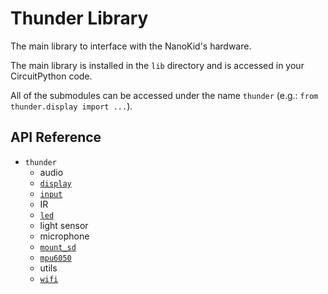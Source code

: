 # Thunder Library
The main library to interface with the NanoKid's hardware.

The main library is installed in the `lib` directory and is accessed in your CircuitPython code.

All of the submodules can be accessed under the name `thunder` (e.g.: `from thunder.display import ...`).

## API Reference
- `thunder`
  - audio
  - [`display`](./display)
  - [`input`](./input)
  - IR
  - [`led`](./led)
  - light sensor
  - microphone
  - [`mount_sd`](./mount_sd)
  - [`mpu6050`](./mpu6050)
  - utils
  - [`wifi`](./wifi)